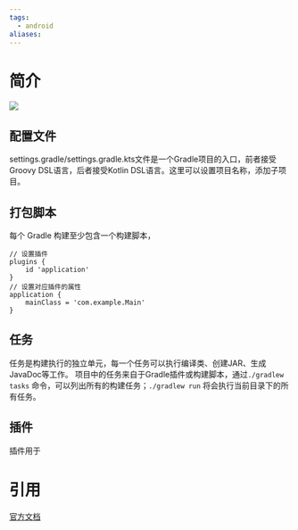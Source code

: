 ```yaml
---
tags:
  - android
aliases:
---
```

# 简介
![](https://docs.gradle.org/current/userguide/img/gradle-basic-1.png)
## 配置文件
settings.gradle/settings.gradle.kts文件是一个Gradle项目的入口，前者接受Groovy DSL语言，后者接受Kotlin DSL语言。这里可以设置项目名称，添加子项目。
## 打包脚本
每个 Gradle 构建至少包含一个构建脚本，
```
// 设置插件
plugins {
    id 'application'              
}
// 设置对应插件的属性
application {
    mainClass = 'com.example.Main'  
}
```

## 任务
任务是构建执行的独立单元，每一个任务可以执行编译类、创建JAR、生成JavaDoc等工作。
项目中的任务来自于Gradle插件或构建脚本，通过`./gradlew tasks` 命令，可以列出所有的构建任务；`./gradlew run` 将会执行当前目录下的所有任务。

## 插件
插件用于

# 引用
[官方文档](https://docs.gradle.org/current/userguide/getting_started_eng.html)
